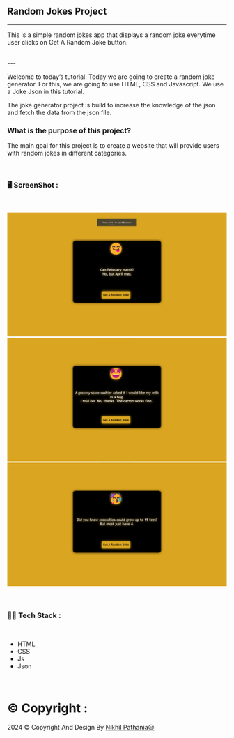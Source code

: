 ## Random Jokes Project

---

This is a simple random jokes app that displays a random joke everytime user clicks on Get A Random Joke button.

</br>
---

Welcome to today’s tutorial. Today we are going to create a random joke generator. For this, we are going to use HTML, CSS and Javascript. We use a Joke Json in this tutorial.

The joke generator project is build to increase the knowledge of the json and fetch the data from the json file.

### What is the purpose of this project?
The main goal for this project is to create a website that will provide users with random jokes in different categories.

</br>

### 🖥️ ScreenShot :

</br>

![screen](./images/a1.png)
![screen](./images/a2.png)
![screen](./images/a3.png)

</br>

### 👩‍💻 Tech Stack :

</br>

- HTML
- CSS
- Js
- Json

<br/>

# ©️ Copyright : 

<div class="copyright">
    <p>2024 <span>©</span> Copyright <span></span> And Design By <a href="https://github.com/NikhilPathaniaa">Nikhil Pathania😃</a>
    </p>
</div>